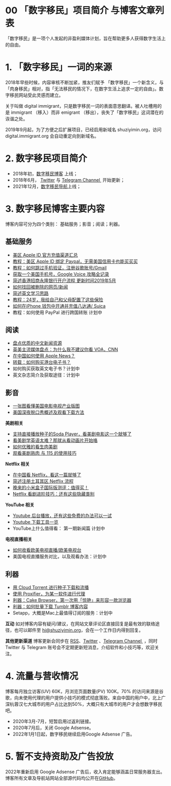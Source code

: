 # 00 「数字移民」项目简介 与博客文章列表

「数字移民」是一项个人发起的非盈利媒体计划，旨在帮助更多人获得数字生活上的自由。
<!-- more -->


# 1. 「数字移民」一词的来源

2018年早些时候，内容审核不断加紧，推友们赋予 「数字移民」一个新含义，与「肉身移民」相对，指「无法移民的情况下，在数字生活上追求一定的自由」。数字移民网站受此灵感而建立。

关于叫做 digital immigrant，只是数字移民一词的表面意思翻译。被人吐槽用的是 immigrant （移入）而非 emigrant （移出），丧失了「数字移民」这词潜在的诙谐之处。

2019年9月起，为了方便之后扩展项目，已经启用新域名 shuziyimin.org，访问 digital.immigrant.org 会自动重定向到新域名。

# 2. 数字移民项目简介

- 2018年初，[数字移民博客](http://blog.shuziyimin.org) 上线；
- 2018年6月， [Twitter](https://twitter.com/shuziyimin) 与 [Telegram Channel ](http://t.me/shuziyimin) 开始更新；
- 2021年12月，[数字移民导航](http://shuziyimin.org/)上线；

# 3. 数字移民博客主要内容
博客内容可分为四个类别： 基础服务；影音；阅读；利器。

## 基础服务

- [美区 Apple ID 官方充值渠道汇总](https://blog.shuziyimin.org/636)
- [教程：美区 Apple ID 绑定 Paypal，无需美国信用卡也能买买买](https://blog.shuziyimin.org/171)
- [教程：如何跳过手机验证，注册谷歌账号/Gmail](https://blog.shuziyimin.org/483)
- [获取一个美国手机号，Google Voice 攻略全记录](https://blog.shuziyimin.org/348)
- [简述香港招商永隆银行开户流程 更新时间2019年5月](https://blog.shuziyimin.org/626)
- [如何找回被删除的网页/新闻](https://blog.shuziyimin.org/360)
- [简述英文学习思路](https://blog.shuziyimin.org/39)
- [教程：24岁，我给自己和父母配置了这些保险](https://blog.shuziyimin.org/526) 
- [如何在iPhone 钱包中开通并充值八达通/ Suica](https://blog.shuziyimin.org/1093 "如何在iPhone 钱包中开通并充值八达通/ Suica")
- 教程：如何使用 PayPal 进行跨国转账 计划中

## 阅读
- [盘点优质的中文新闻资源](https://blog.shuziyimin.org/1086 "盘点优质的中文新闻资源")
- [英美主流媒体盘点：为什么我不建议你看 VOA，CNN](https://blog.shuziyimin.org/587)
- [在中国如何使用 Apple News？](https://blog.shuziyimin.org/211)
- [转载：如何购买港台电子书？](https://blog.shuziyimin.org/376)
- 如何购买获取英文电子书？计划中
- 英文杂志简介及获取途径：计划中

## 影音
- [一张图看懂美国电影电视产业版图](https://blog.shuziyimin.org/214)
- [美国深夜脱口秀概述及观看下载方法](https://blog.shuziyimin.org/234)

**美剧相关**
- [支持直接播放种子的Soda Player，看美剧电影这一个就够了](https://blog.shuziyimin.org/652)
- [看美剧学英语太难？那就从看动画片开始咯](https://blog.shuziyimin.org/335)
- [如何优雅的看生肉美剧](https://blog.shuziyimin.org/20)
- [观看美剧熟肉 与 115 的使用技巧](https://blog.shuziyimin.org/32)

**Netflix 相关**
- [在中国看 Netflix，看这一篇就够了](https://blog.shuziyimin.org/16)
- [简述注册土耳其区 Netflix 流程](https://blog.shuziyimin.org/510)
- [晚来的小米盒子国际版测评：值得买！](https://blog.shuziyimin.org/187)
- [Netflix 看剧进阶技巧：还有这些隐藏类别](https://blog.shuziyimin.org/512)

**YouTube 相关**
- [Youtube 后台播放，还有这些免费的办法可以一试](https://blog.shuziyimin.org/305)
- [Youtube 下载工具一览](https://blog.shuziyimin.org/18)
- YouTube上什么值得看： 第一期新闻篇  计划中

**电视直播相关**
- [如何收看欧美电视直播/欧美电视台](https://blog.shuziyimin.org/34)
- 美国电视直播服务对比，以及观看办法：计划中

## 利器
- [用 Cloud Torrent 进行种子下载和流播](https://blog.shuziyimin.org/26)
- [使用 Proxifier，为某一软件进行代理](https://blog.shuziyimin.org/44)
- [利器：Cake Browser，第一次用「惊艳」来形容一款浏览器](https://blog.shuziyimin.org/394)
- [利器：如何批量下载 Tumblr 博客内容](https://blog.shuziyimin.org/459)
- Setapp，大概是Mac上最值得订阅的服务：计划中
			 

**互动**
如对博客内容有疑问/建议，在网站文章评论区直接回复是最有效的联络途径，也可以邮件至 [hi@shuziyimin.org](mailto:hi@shuziyimin.org)，会在一个工作日内得到回复。

**其他更新渠道**
博客更新会同步在 [RSS](https://blog.shuziyimin.org/feed)、[Twitter](https://twitter.com/shuziyimin) 、[Telegram Channel ](http://t.me/shuziyimin) ，同时 Twitter 与 Telegram 账号会不定期更新短消息，介绍软件和小技巧等，欢迎关注。



# 4. 流量与营收情况
博客每月独立访客(UV) 60K，月浏览页面数量(PV) 100K。70% 的访问来源是谷歌，向未使用代理的用户提供小技巧的模式彻底落败。来自中国的用户中，北上广深杭蓉汉七大城市的用户占比达到50%，大概只有大城市的用户才会想数字移民吧。

- 2020年3月-7月，短暂启用过返利链接。
- 2020年7月后，关闭 Google Adsense。
- 2022年1月1日起，数字移民继续启用Google Adsense 广告。

#  5. 暂不支持资助及广告投放
2022年重新启用 Google Adsense 广告后，收入肯定能够涵盖日常服务器支出。博客所有文章及导航站网站全部源代码均公开在[GitHub](https://github.com/shuziyimin)。






